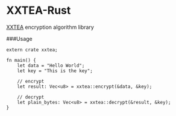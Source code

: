 # XXTEA-Rust
[XXTEA](https://en.wikipedia.org/wiki/XXTEA) encryption algorithm library  

###Usage

    extern crate xxtea;

    fn main() {
        let data = "Hello World";
        let key = "This is the key";
        
        // encrypt
        let result: Vec<u8> = xxtea::encrypt(&data, &key);

        // decrypt
        let plain_bytes: Vec<u8> = xxtea::decrypt(&result, &key);
    }
